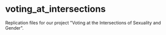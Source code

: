# voting_at_intersections
Replication files for our project "Voting at the Intersections of Sexuality and Gender".
